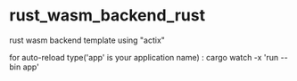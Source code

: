 # rust_wasm_backend_rust
rust wasm backend template using "actix"

for auto-reload type('app' is your application name) : cargo watch -x 'run --bin app'
